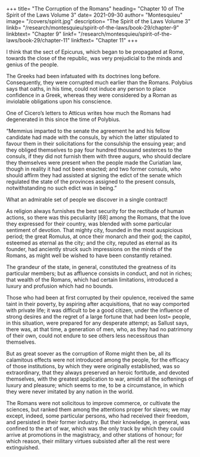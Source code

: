 +++
title=  "The Corruption of the Romans"
heading=  "Chapter 10 of The Spirit of the Laws Volume 3"
date=  2021-09-30
author=  "Montesquieu"
image=  "/covers/spirit.jpg"
description=  "The Spirit of the Laws Volume 3"
linkb=  "/research/montesquieu/spirit-of-the-laws/book-29/chapter-9"
linkbtext=  "Chapter 9"
linkf=  "/research/montesquieu/spirit-of-the-laws/book-29/chapter-11"
linkftext=  "Chapter 11"
+++

I think that the sect of Epicurus, which began to be propagated at Rome, towards the close of the republic, was very prejudicial to the minds and genius of the people. 

The Greeks had been infatuated with its doctrines long before. Consequently, they were corrupted much earlier than the Romans. Polybius says  that oaths, in his time, could not induce any person to place confidence in a Greek, whereas they were considered by a Roman as inviolable obligations upon his conscience.

One of Cicero’s letters to Atticus writes how much the Romans had degenerated in this since the time of Polybius.

<div class="squote mont" data-sal="slide-right">
“Memmius imparted to the senate the agreement he and his fellow candidate had made with the consuls, by which the latter stipulated to favour them in their solicitations for the consulship the ensuing year; and they obliged themselves to pay four hundred thousand sesterces to the consuls, if they did not furnish them with three augurs, who should declare they themselves were present when the people made the Curiatian law, though in reality it had not been enacted; and two former consuls, who should affirm they had assisted at signing the edict of the senate which regulated the state of the provinces assigned to the present consuls, notwithstanding no such edict was in being.” 
</div>

What an admirable set of people we discover in a single contract!

As religion always furnishes the best security for the rectitude of human actions, so there was this peculiarity [68] among the Romans, that the love they expressed for their country, was blended with some particular sentiment of devotion. That mighty city, founded in the most auspicious period; the great Romulus, at once their monarch and their god; the capitol, esteemed as eternal as the city; and the city, reputed as eternal as its founder, had anciently struck such impressions on the minds of the Romans, as might well be wished to have been constantly retained.

The grandeur of the state, in general, constituted the greatness of its particular members; but as affluence consists in conduct, and not in riches; that wealth of the Romans, which had certain limitations, introduced a luxury and profusion which had no bounds. 

Those who had been at first corrupted by their opulence, received the same taint in their poverty, by aspiring after acquisitions, that no way comported with private life; it was difficult to be a good citizen, under the influence of strong desires and the regret of a large fortune that had been lost=  people, in this situation, were prepared for any desperate attempt; as Sallust says, there was, at that time, a generation of men, who, as they had no patrimony of their own, could not endure to see others less necessitous than themselves.

But as great soever as the corruption of Rome might then be, all its calamitous effects were not introduced among the people, for the efficacy of those institutions, by which they were originally established, was so extraordinary, that they always preserved an heroic fortitude, and devoted themselves, with the greatest application to war, amidst all the softenings of luxury and pleasure; which seems to me, to be a circumstance, in which they were never imitated by any nation in the world.

The Romans were not solicitous to improve commerce, or cultivate the sciences, but ranked them among the attentions proper for slaves; we may except, indeed, some particular persons, who had received their freedom, and persisted in their former industry. But their knowledge, in general, was confined to the art of war, which was the only track by which they could arrive at promotions in the magistracy, and other stations of honour; for which reason, their military virtues subsisted after all the rest were extinguished.

